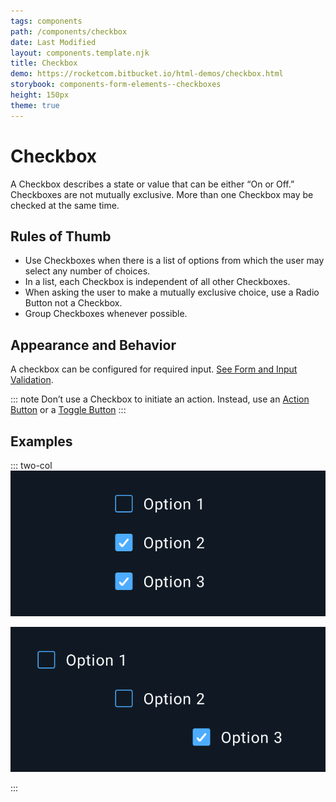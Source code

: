 ```yaml
---
tags: components
path: /components/checkbox
date: Last Modified
layout: components.template.njk
title: Checkbox
demo: https://rocketcom.bitbucket.io/html-demos/checkbox.html
storybook: components-form-elements--checkboxes
height: 150px
theme: true
---
```


# Checkbox

A Checkbox describes a state or value that can be either “On or Off.” Checkboxes are not mutually exclusive. More than one Checkbox may be checked at the same time.

## Rules of Thumb

- Use Checkboxes when there is a list of options from which the user may select any number of choices.
- In a list, each Checkbox is independent of all other Checkboxes.
- When asking the user to make a mutually exclusive choice, use a Radio Button not a Checkbox.
- Group Checkboxes whenever possible.

## Appearance and Behavior

A checkbox can be configured for required input. [See Form and Input Validation](/patterns/forms-and-validation).

::: note
Don’t use a Checkbox to initiate an action. Instead, use an [Action Button](/components/button) or a [Toggle Button](/components/toggle)
:::

## Examples

::: two-col
![Do: Neatly arrange and group multiple Checkboxes whenever possible.](/img/components/checkbox-do-1.png "Do: Neatly arrange and group multiple Checkboxes whenever possible.")

![Don’t: Poorly placed and misaligned Checkboxes make it difficult for users to differentiate one state from another.](/img/components/checkbox-dont-1.png "Don’t: Poorly placed and misaligned Checkboxes make it difficult for users to differentiate one state from another.")

:::
